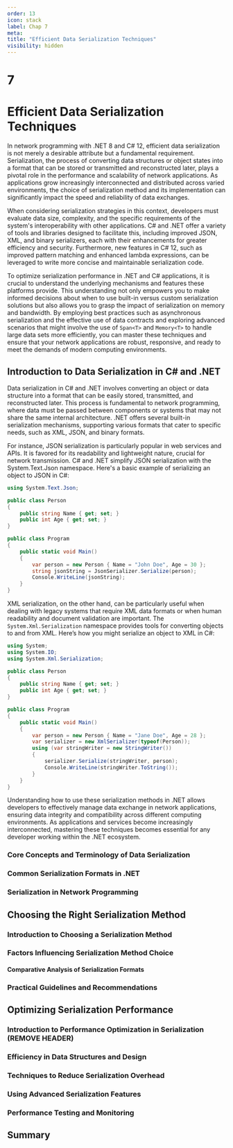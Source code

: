 ```yaml
---
order: 13
icon: stack
label: Chap 7
meta:
title: "Efficient Data Serialization Techniques"
visibility: hidden
---
```

# 7

# Efficient Data Serialization Techniques

In network programming with .NET 8 and C# 12, efficient data serialization is not merely a desirable attribute but a fundamental requirement. Serialization, the process of converting data structures or object states into a format that can be stored or transmitted and reconstructed later, plays a pivotal role in the performance and scalability of network applications. As applications grow increasingly interconnected and distributed across varied environments, the choice of serialization method and its implementation can significantly impact the speed and reliability of data exchanges.

When considering serialization strategies in this context, developers must evaluate data size, complexity, and the specific requirements of the system's interoperability with other applications. C# and .NET offer a variety of tools and libraries designed to facilitate this, including improved JSON, XML, and binary serializers, each with their enhancements for greater efficiency and security. Furthermore, new features in C# 12, such as improved pattern matching and enhanced lambda expressions, can be leveraged to write more concise and maintainable serialization code.

To optimize serialization performance in .NET and C# applications, it is crucial to understand the underlying mechanisms and features these platforms provide. This understanding not only empowers you to make informed decisions about when to use built-in versus custom serialization solutions but also allows you to grasp the impact of serialization on memory and bandwidth. By employing best practices such as asynchronous serialization and the effective use of data contracts and exploring advanced scenarios that might involve the use of `Span<T>` and `Memory<T>` to handle large data sets more efficiently, you can master these techniques and ensure that your network applications are robust, responsive, and ready to meet the demands of modern computing environments.

## Introduction to Data Serialization in C# and .NET

Data serialization in C# and .NET involves converting an object or data structure into a format that can be easily stored, transmitted, and reconstructed later. This process is fundamental to network programming, where data must be passed between components or systems that may not share the same internal architecture. .NET offers several built-in serialization mechanisms, supporting various formats that cater to specific needs, such as XML, JSON, and binary formats.

For instance, JSON serialization is particularly popular in web services and APIs. It is favored for its readability and lightweight nature, crucial for network transmission. C# and .NET simplify JSON serialization with the System.Text.Json namespace. Here's a basic example of serializing an object to JSON in C#:

```C#
using System.Text.Json;

public class Person
{
    public string Name { get; set; }
    public int Age { get; set; }
}

public class Program
{
    public static void Main()
    {
        var person = new Person { Name = "John Doe", Age = 30 };
        string jsonString = JsonSerializer.Serialize(person);
        Console.WriteLine(jsonString);
    }
}
```

XML serialization, on the other hand, can be particularly useful when dealing with legacy systems that require XML data formats or when human readability and document validation are important. The `System.Xml.Serialization` namespace provides tools for converting objects to and from XML. Here’s how you might serialize an object to XML in C#:

```C#
using System;
using System.IO;
using System.Xml.Serialization;

public class Person
{
    public string Name { get; set; }
    public int Age { get; set; }
}

public class Program
{
    public static void Main()
    {
        var person = new Person { Name = "Jane Doe", Age = 28 };
        var serializer = new XmlSerializer(typeof(Person));
        using (var stringWriter = new StringWriter())
        {
            serializer.Serialize(stringWriter, person);
            Console.WriteLine(stringWriter.ToString());
        }
    }
}
```

Understanding how to use these serialization methods in .NET allows developers to effectively manage data exchange in network applications, ensuring data integrity and compatibility across different computing environments. As applications and services become increasingly interconnected, mastering these techniques becomes essential for any developer working within the .NET ecosystem.

### Core Concepts and Terminology of Data Serialization



### Common Serialization Formats in .NET



### Serialization in Network Programming



## Choosing the Right Serialization Method



### Introduction to Choosing a Serialization Method



### Factors Influencing Serialization Method Choice



#### Comparative Analysis of Serialization Formats



### Practical Guidelines and Recommendations



## Optimizing Serialization Performance



### Introduction to Performance Optimization in Serialization (REMOVE HEADER)



### Efficiency in Data Structures and Design



### Techniques to Reduce Serialization Overhead



### Using Advanced Serialization Features



### Performance Testing and Monitoring



## Summary

